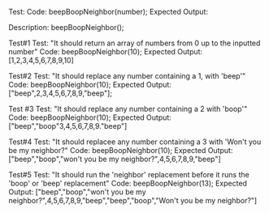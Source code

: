 Test:
Code: beepBoopNeighbor(number);
Expected Output:

Description: beepBoopNeighbor();

Test#1
Test: "It should return an array of numbers from 0 up to the inputted number"
Code: beepBoopNeighbor(10);
Expected Output: [1,2,3,4,5,6,7,8,9,10]

Test#2
Test: "It should replace any number containing a 1, with 'beep'"
Code: beepBoopNeighbor(10);
Expected Output: ["beep",2,3,4,5,6,7,8,9,"beep"];

Test #3
Test: "It should replace any number containing a 2 with 'boop'"
Code: beepBoopNeighbor(10);
Expected Output: ["beep","boop"3,4,5,6,7,8,9."beep"]

Test#4
Test: "It should replacee any number containing a 3 with 'Won't you be my neighbor?"
Code: beepBoopNeighbor(10);
Expected Output: ["beep","boop","won't you be my neighbor?",4,5,6,7,8,9,"beep"]

Test#5
Test: "It should run the 'neighbor' replacement before it runs the 'boop' or 'beep' replacement"
Code: beepBoopNeighbor(13);
Expected Output: ["beep","boop","won't you be my neighbor?",4,5,6,7,8,9,"beep","beep","boop","Won't you be my neighbor?"]

